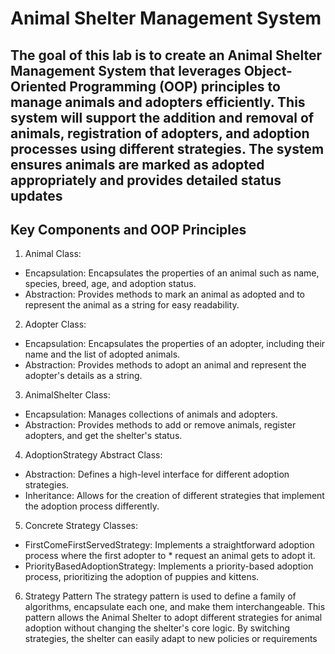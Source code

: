 # Animal Shelter Management System
## The goal of this lab is to create an Animal Shelter Management System that leverages Object-Oriented Programming (OOP) principles to manage animals and adopters efficiently. This system will support the addition and removal of animals, registration of adopters, and adoption processes using different strategies. The system ensures animals are marked as adopted appropriately and provides detailed status updates

## Key Components and OOP Principles
1. Animal Class:

* Encapsulation: Encapsulates the properties of an animal such as name, species, breed, age, and adoption status.
* Abstraction: Provides methods to mark an animal as adopted and to represent the animal as a string for easy readability.

2. Adopter Class:

* Encapsulation: Encapsulates the properties of an adopter, including their name and the list of adopted animals.
* Abstraction: Provides methods to adopt an animal and represent the adopter's details as a string.

3. AnimalShelter Class:

* Encapsulation: Manages collections of animals and adopters.
* Abstraction: Provides methods to add or remove animals, register adopters, and get the shelter's status.

4. AdoptionStrategy Abstract Class:

* Abstraction: Defines a high-level interface for different adoption strategies.
* Inheritance: Allows for the creation of different strategies that implement the adoption process differently.

5. Concrete Strategy Classes:

* FirstComeFirstServedStrategy: Implements a straightforward adoption process where the first adopter to *     request an animal gets to adopt it.
* PriorityBasedAdoptionStrategy: Implements a priority-based adoption process, prioritizing the adoption of puppies and kittens.

6. Strategy Pattern
The strategy pattern is used to define a family of algorithms, encapsulate each one, and make them interchangeable. This pattern allows the Animal Shelter to adopt different strategies for animal adoption without changing the shelter's core logic. By switching strategies, the shelter can easily adapt to new policies or requirements